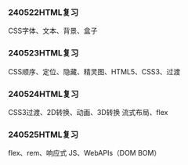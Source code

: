 ### 240522HTML复习
CSS字体、文本、背景、盒子

### 240523HTML复习
CSS顺序、定位、隐藏、精灵图、HTML5、CSS3、过渡

### 240524HTML复习
CSS3过渡、2D转换、动画、3D转换
流式布局、flex

### 240525HTML复习
flex、rem、响应式
JS、WebAPIs（DOM BOM）
